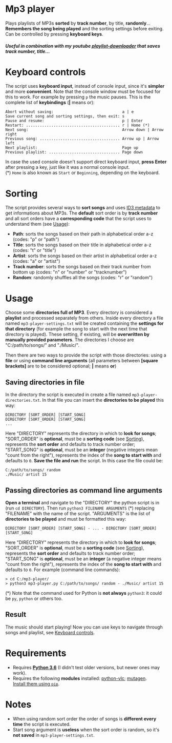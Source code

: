 # Mp3 player
Plays playlists of MP3s **sorted** by **track number**, by title, **randomly**... **Remembers the song being played** and the sorting settings before exiting. Can be controlled by pressing **keyboard keys**.
##### Useful in combination with my youtube [playlist-downloader](https://github.com/Stypox/playlist-downloader) that saves track number, title...

# Keyboard controls
The script uses **keyboard input**, instead of console input, since it's **simpler** and more **convenient**. Note that the console window must be focused for this to work. For example by pressing ``p`` the music pauses. This is the complete list of **keybindings** (**\|** means or):

	Abort without saving:                              a | e
	Save current song and sorting settings, then exit: s
	Pause and resume:                                  p | Enter
	Restart: ......................................... r | Home (*)
	Next song:                                         Arrow down | Arrow right
	Previous song: ................................... Arrow up | Arrow left
	Next playlist:                                     Page up
	Previous playlist: ............................... Page down

In case the used console doesn't support direct keyboard input, **press Enter** after pressing a key, just like it was a normal console input.  
(*) ``Home`` is also known as ``Start`` or ``Beginning``, depending on the keyboard.

# Sorting
The script provides several ways to **sort songs** and uses [ID3 metadata](https://en.wikipedia.org/wiki/ID3) to get informations about MP3s. The **default** sort order is by **track number** and all sort orders have a **corresponding code** that the script uses to understand them (see [Usage](https://github.com/Stypox/mp3-player#usage)):
* **Path**: sorts the songs based on their path in alphabetical order a-z 
(codes: "p" or "path")
* **Title**: sorts the songs based on their title in alphabetical order a-z 
(codes: "t" or "title")
* **Artist**: sorts the songs based on their artist in alphabetical order a-z 
(codes: "a" or "artist")
* **Track number**: sorts the songs based on their track number from bottom up 
(codes: "n" or "number" or "tracknumber")
* **Random**: randomly shuffles all the songs 
(codes: "r" or "random")

# Usage
Choose some **directories full of MP3**. Every directory is considered a **playlist** and processed separately from others. Inside every directory a file named ``mp3-player-settings.txt`` will be created containing the **settings for that directory** (for example the song to start with the next time that directory is played). These setting, if existing, will be **overwritten by manually provided parameters**. The directories I choose are "C:/path/to/songs/" and "./Music/".  

Then there are two ways to provide the script with those directories: using a **file** or using **command line arguments** (all parameters between **\[square brackets\]** are to be considered optional; **\|** means **or**)

## Saving directories in file
In the directory the script is executed in create a file named ``mp3-player-directories.txt``. In that file you can insert the **directories to be played** this way:

	DIRECTORY [SORT_ORDER] [START_SONG]
	DIRECTORY [SORT_ORDER] [START_SONG]
	...

Here "DIRECTORY" represents the directory in which to **look for songs**; "SORT_ORDER" is **optional**, must be a **sorting code** (see [Sorting](https://github.com/Stypox/mp3-player#sorting)), represents the **sort order** and defaults to track number order; "START_SONG" is **optional**, must be an **integer** (negative integers mean "count from the right"), represents the index of the **song to start with** and defaults to ``0``. **Save the file and run** the script. In this case the file could be:

	C:/path/to/songs/ random
	./Music/ artist 15


## Passing directories as command line arguments
**Open a terminal** and navigate to the "DIRECTORY" the python script is in (run ``cd DIRECTORY``). Then run ``python3 FILENAME ARGUMENTS`` (*) replacing "FILENAME" with the name of the script. "ARGUMENTS" is the list of **directories to be played** and must be formatted this way:

	DIRECTORY [SORT_ORDER] [START_SONG] - ... - DIRECTORY [SORT_ORDER] [START_SONG]

Here "DIRECTORY" represents the directory in which to **look for songs**; "SORT_ORDER" is **optional**, must be a **sorting code** (see [Sorting](https://github.com/Stypox/mp3-player#sorting)), represents the **sort order** and defaults to track number order; "START_SONG" is **optional**, must be an **integer** (a negative integer means "count from the right"), represents the index of the **song to start with** and defaults to ``0``. For example (command line commands):

	> cd C:/mp3-player/
	> python3 mp3-player.py C:/path/to/songs/ random - ./Music/ artist 15

(*) Note that the command used for Python is **not always** ``python3``: it could be ``py``, ``python`` or others too.

## Result
The music should start playing! Now you can use keys to navigate through songs and playlist, see [Keyboard controls](https://github.com/Stypox/mp3-player#keyboard-controls).
# Requirements
* Requires **[Python 3.6](https://www.python.org/downloads/release/python-370/)** (I didn't test older versions, but newer ones may work).
* Requires the following **modules** installed: [python-vlc](https://pypi.org/project/python-vlc/); [mutagen](https://pypi.org/project/mutagen/).  
  [Install them using ``pip``](https://packaging.python.org/tutorials/installing-packages/).
# Notes
* When using random sort order the order of songs is **different every time** the script is executed.
* Start song argument is **useless** when the sort order is random, so it's **not saved** in ``mp3-player-settings.txt``.